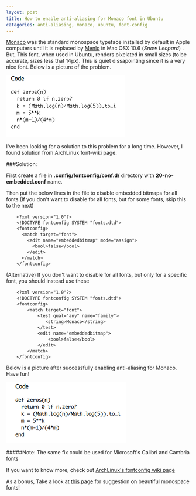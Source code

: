 ```yaml
---
layout: post
title: How to enable anti-aliasing for Monaco font in Ubuntu
catagories: anti-aliasing, monaco, ubuntu, font-config
---
```


[Monaco][monaco] was the standard monospace typeface installed by default in Apple computers until it is replaced by [Menlo][menlo] in Mac OSX 10.6 (*Snow Leopard*) . But, This font, when used in Ubuntu, renders pixelated in small sizes (to be accurate, sizes less that 14px). This is quiet dissapointing since it is a very nice font. Below is a picture of the problem.

![Problematic monaco font in Ubuntu](/img/problematic-monaco.png)

I've been looking for a solution to this problem for a long time. However, I found solution from ArchLinux font-wiki page. 

###Solution:


First create a file in **.config/fontconfig/conf.d/** directory with **20-no-embedded.conf** name.

Then put the below lines in the file to disable embedded bitmaps for all fonts.(If you don't want to disable for all fonts, but for some fonts, skip this to the next)

        <?xml version="1.0"?>
        <!DOCTYPE fontconfig SYSTEM "fonts.dtd">
        <fontconfig>
          <match target="font">
            <edit name="embeddedbitmap" mode="assign">
              <bool>false</bool>
            </edit>
          </match>
        </fontconfig>
            
(Alternative) If you don't want to disable for all fonts, but only for a specific font, you should instead use these 

        <?xml version="1.0"?>
        <!DOCTYPE fontconfig SYSTEM "fonts.dtd">
        <fontconfig>
            <match target="font">
                <test qual="any" name="family">
                   <string>Monaco</string>
                </test>
                <edit name="embeddedbitmap">
                    <bool>false</bool>
                </edit>
            </match>
        </fontconfig>

Below is a picture after successfully enabling anti-aliasing for Monaco. Have fun!

![Monaco problem solved image](/img/solved-monaco-problem.png)

#####Note: The same fix could be used for Microsoft's Calibri and Cambria fonts

If you want to know more, check out [ArchLinux's fontconfig wiki page][1]

As a bonus, Take a look at [this page][4] for suggestion on beautiful monospace fonts! 

[1]:https://wiki.archlinux.org/index.php/Font_configuration
[monaco]:http://en.wikipedia.org/wiki/Monaco_%28typeface%29
[menlo]:http://en.wikipedia.org/wiki/Menlo_(typeface)
[4]:https://www.kuro5hin.org/story/2004/12/6/11739/5249